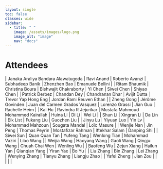 ```yaml
---
layout: single
toc: false
classes: wide
sidebar:  
  - title: " "   
    image: /assets/images/logo.png
    image_alt: "image"
    nav: "docs"
---
```


# Attendees

<style> table td { width: 200px; } </style>
| Janaka Araliya Bandara Alawatugoda | Ravi Anand | Roberto Avanzi | Subhadeep Banik | Zhenzhen Bao | Emanuele Bellini |
| Ritam Bhaumik | Christina Boura | Bishwajit Chakraborty | Yi Chen | Siwei Chen | Shiyao Chen |
| Patrick Derbez | Chandan Dey | Chandranan Dhar | Avijit Dutta | Trevor Yap Hong Eng | Jordan Rami Reuven Ethan |
| Zheng Gong | Jérôme Govinden | Juan del Carmen Grados Vasquez | Lorenzo Grassi | Jian Guo | Rachelle Heim |
| Kai Hu | Ravindra R Jejurikar | Mustafa Mahmoud Mohammed Kairallah | Huina Li | Di Li | Wei Li |
| Shun Li | Xingran Li | Da Lin | Eik List | Fukang Liu | Guozhen Liu |
| Jinyu Lu | Yiyuan Luo | Yin Lv | Mohammad Mahzoun | Sougata Mandal | Loïc Masure |
| Wenjie Nan | Jin Peng | Thomas Peyrin | Mostafizar Rahman | Iftekhar Salam | Danping Shi |
| Siwei Sun | Quan Quan Tan | Yufeng Tang | Wenlong Tian | Mohammad Vaziri | Libo Wang |
| Weijia Wang | Haoyang Wang | Gaoli Wang | Qingju Wang | Chuah Chai Wen | Wenling Wu |
| Baofeng Wu | Zejun Xiang | Hailun Yan | Qianqian Yang | Yiran Yao | Bo Yu |
| Liu Zhang | Bin Zhang | Lei Zhang | Wenying Zhang | Tianyu Zhang | Liangju Zhao |
| Yafei Zheng | Jian Zou |   |   |   |   |
